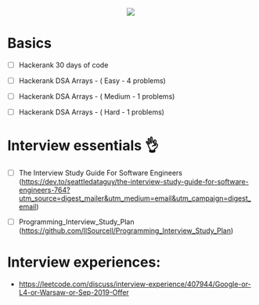 
<p align="center">
  <img  src="https://i.imgur.com/FXYtVWL.jpg">
</p>

# Basics

 - [ ] Hackerank 30 days of code
 - [ ] Hackerank DSA Arrays - ( Easy - 4 problems)
 - [ ] Hackerank DSA Arrays - ( Medium - 1 problems)
- [ ] Hackerank DSA Arrays - ( Hard - 1 problems)


# Interview essentials 👌
- [ ] The Interview Study Guide For Software Engineers (https://dev.to/seattledataguy/the-interview-study-guide-for-software-engineers-764?utm_source=digest_mailer&utm_medium=email&utm_campaign=digest_email)

- [ ] Programming_Interview_Study_Plan (https://github.com/llSourcell/Programming_Interview_Study_Plan)

# Interview experiences: 
-  https://leetcode.com/discuss/interview-experience/407944/Google-or-L4-or-Warsaw-or-Sep-2019-Offer

